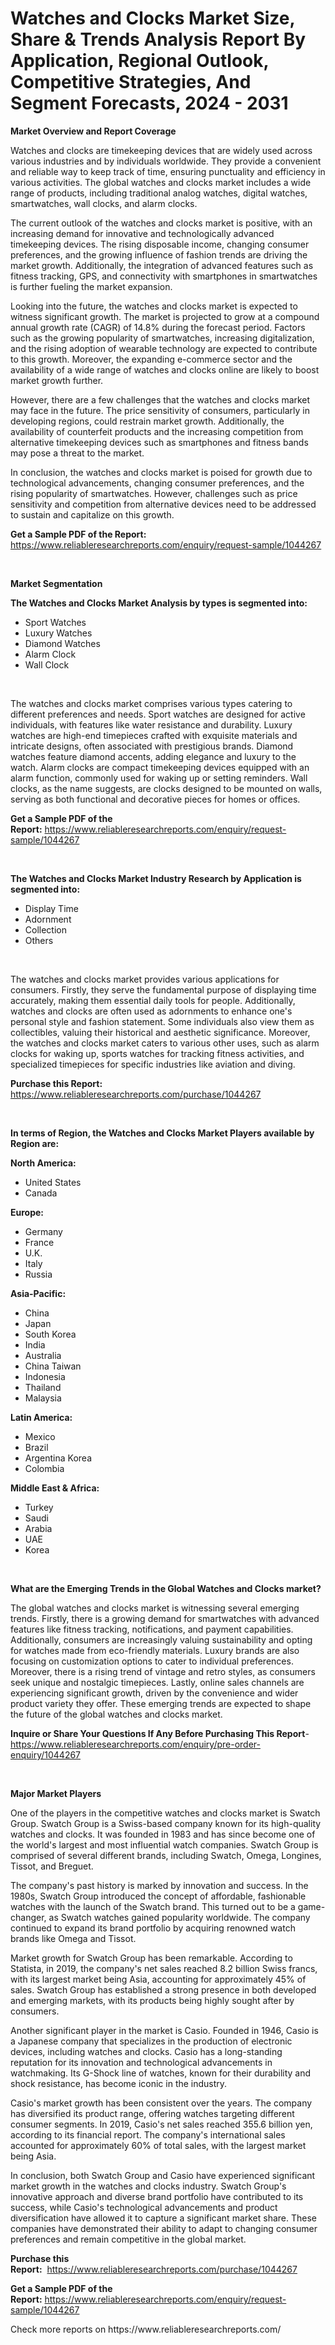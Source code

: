 <p><h1>Watches and Clocks Market Size, Share & Trends Analysis Report By Application, Regional Outlook, Competitive Strategies, And Segment Forecasts, 2024 - 2031</h1></p><p><strong>Market Overview and Report Coverage</strong></p>
<p><p>Watches and clocks are timekeeping devices that are widely used across various industries and by individuals worldwide. They provide a convenient and reliable way to keep track of time, ensuring punctuality and efficiency in various activities. The global watches and clocks market includes a wide range of products, including traditional analog watches, digital watches, smartwatches, wall clocks, and alarm clocks.</p><p>The current outlook of the watches and clocks market is positive, with an increasing demand for innovative and technologically advanced timekeeping devices. The rising disposable income, changing consumer preferences, and the growing influence of fashion trends are driving the market growth. Additionally, the integration of advanced features such as fitness tracking, GPS, and connectivity with smartphones in smartwatches is further fueling the market expansion.</p><p>Looking into the future, the watches and clocks market is expected to witness significant growth. The market is projected to grow at a compound annual growth rate (CAGR) of 14.8% during the forecast period. Factors such as the growing popularity of smartwatches, increasing digitalization, and the rising adoption of wearable technology are expected to contribute to this growth. Moreover, the expanding e-commerce sector and the availability of a wide range of watches and clocks online are likely to boost market growth further.</p><p>However, there are a few challenges that the watches and clocks market may face in the future. The price sensitivity of consumers, particularly in developing regions, could restrain market growth. Additionally, the availability of counterfeit products and the increasing competition from alternative timekeeping devices such as smartphones and fitness bands may pose a threat to the market.</p><p>In conclusion, the watches and clocks market is poised for growth due to technological advancements, changing consumer preferences, and the rising popularity of smartwatches. However, challenges such as price sensitivity and competition from alternative devices need to be addressed to sustain and capitalize on this growth.</p></p>
<p><strong>Get a Sample PDF of the Report:</strong> <a href="https://www.reliableresearchreports.com/enquiry/request-sample/1044267">https://www.reliableresearchreports.com/enquiry/request-sample/1044267</a></p>
<p>&nbsp;</p>
<p><strong>Market Segmentation</strong></p>
<p><strong>The Watches and Clocks Market Analysis by types is segmented into:</strong></p>
<p><ul><li>Sport Watches</li><li>Luxury Watches</li><li>Diamond Watches</li><li>Alarm Clock</li><li>Wall Clock</li></ul></p>
<p>&nbsp;</p>
<p><p>The watches and clocks market comprises various types catering to different preferences and needs. Sport watches are designed for active individuals, with features like water resistance and durability. Luxury watches are high-end timepieces crafted with exquisite materials and intricate designs, often associated with prestigious brands. Diamond watches feature diamond accents, adding elegance and luxury to the watch. Alarm clocks are compact timekeeping devices equipped with an alarm function, commonly used for waking up or setting reminders. Wall clocks, as the name suggests, are clocks designed to be mounted on walls, serving as both functional and decorative pieces for homes or offices.</p></p>
<p><strong>Get a Sample PDF of the Report:</strong>&nbsp;<a href="https://www.reliableresearchreports.com/enquiry/request-sample/1044267">https://www.reliableresearchreports.com/enquiry/request-sample/1044267</a></p>
<p>&nbsp;</p>
<p><strong>The Watches and Clocks Market Industry Research by Application is segmented into:</strong></p>
<p><ul><li>Display Time</li><li>Adornment</li><li>Collection</li><li>Others</li></ul></p>
<p>&nbsp;</p>
<p><p>The watches and clocks market provides various applications for consumers. Firstly, they serve the fundamental purpose of displaying time accurately, making them essential daily tools for people. Additionally, watches and clocks are often used as adornments to enhance one's personal style and fashion statement. Some individuals also view them as collectibles, valuing their historical and aesthetic significance. Moreover, the watches and clocks market caters to various other uses, such as alarm clocks for waking up, sports watches for tracking fitness activities, and specialized timepieces for specific industries like aviation and diving.</p></p>
<p><strong>Purchase this Report:</strong>&nbsp; <a href="https://www.reliableresearchreports.com/purchase/1044267">https://www.reliableresearchreports.com/purchase/1044267</a></p>
<p>&nbsp;</p>
<p><strong>In terms of Region, the Watches and Clocks Market Players available by Region are:</strong></p>
<p>
    <p> <strong> North America: </strong>
        <ul>
            <li>United States</li>
            <li>Canada</li>
        </ul>
        </p> 
    <p> <strong> Europe: </strong>
        <ul>
            <li>Germany</li>
            <li>France</li>
            <li>U.K.</li>
            <li>Italy</li>
            <li>Russia</li>
        </ul>
        </p> 
    <p> <strong> Asia-Pacific: </strong>
        <ul>
            <li>China</li>
            <li>Japan</li>
            <li>South Korea</li>
            <li>India</li>
            <li>Australia</li>
            <li>China Taiwan</li>
            <li>Indonesia</li>
            <li>Thailand</li>
            <li>Malaysia</li>
        </ul>
        </p> 
    <p> <strong> Latin America: </strong>
        <ul>
            <li>Mexico</li>
            <li>Brazil</li>
            <li>Argentina Korea</li>
            <li>Colombia</li>
        </ul>
        </p> 
    <p> <strong> Middle East & Africa: </strong>
        <ul>
            <li>Turkey</li>
            <li>Saudi</li>
            <li>Arabia</li>
            <li>UAE</li>
            <li>Korea</li>
        </ul>
    </p>
    </p>
<p>&nbsp;</p>
<p><strong>What are the Emerging Trends in the Global Watches and Clocks market?</strong></p>
<p><p>The global watches and clocks market is witnessing several emerging trends. Firstly, there is a growing demand for smartwatches with advanced features like fitness tracking, notifications, and payment capabilities. Additionally, consumers are increasingly valuing sustainability and opting for watches made from eco-friendly materials. Luxury brands are also focusing on customization options to cater to individual preferences. Moreover, there is a rising trend of vintage and retro styles, as consumers seek unique and nostalgic timepieces. Lastly, online sales channels are experiencing significant growth, driven by the convenience and wider product variety they offer. These emerging trends are expected to shape the future of the global watches and clocks market.</p></p>
<p><strong>Inquire or Share Your Questions If Any Before Purchasing This Report</strong>- <a href="https://www.reliableresearchreports.com/enquiry/pre-order-enquiry/1044267">https://www.reliableresearchreports.com/enquiry/pre-order-enquiry/1044267</a></p>
<p>&nbsp;</p>
<p><strong>Major Market Players</strong></p>
<p><p>One of the players in the competitive watches and clocks market is Swatch Group. Swatch Group is a Swiss-based company known for its high-quality watches and clocks. It was founded in 1983 and has since become one of the world's largest and most influential watch companies. Swatch Group is comprised of several different brands, including Swatch, Omega, Longines, Tissot, and Breguet.</p><p>The company's past history is marked by innovation and success. In the 1980s, Swatch Group introduced the concept of affordable, fashionable watches with the launch of the Swatch brand. This turned out to be a game-changer, as Swatch watches gained popularity worldwide. The company continued to expand its brand portfolio by acquiring renowned watch brands like Omega and Tissot.</p><p>Market growth for Swatch Group has been remarkable. According to Statista, in 2019, the company's net sales reached 8.2 billion Swiss francs, with its largest market being Asia, accounting for approximately 45% of sales. Swatch Group has established a strong presence in both developed and emerging markets, with its products being highly sought after by consumers.</p><p>Another significant player in the market is Casio. Founded in 1946, Casio is a Japanese company that specializes in the production of electronic devices, including watches and clocks. Casio has a long-standing reputation for its innovation and technological advancements in watchmaking. Its G-Shock line of watches, known for their durability and shock resistance, has become iconic in the industry.</p><p>Casio's market growth has been consistent over the years. The company has diversified its product range, offering watches targeting different consumer segments. In 2019, Casio's net sales reached 355.6 billion yen, according to its financial report. The company's international sales accounted for approximately 60% of total sales, with the largest market being Asia.</p><p>In conclusion, both Swatch Group and Casio have experienced significant market growth in the watches and clocks industry. Swatch Group's innovative approach and diverse brand portfolio have contributed to its success, while Casio's technological advancements and product diversification have allowed it to capture a significant market share. These companies have demonstrated their ability to adapt to changing consumer preferences and remain competitive in the global market.</p></p>
<p><strong>Purchase this Report:</strong>&nbsp;&nbsp;<a href="https://www.reliableresearchreports.com/purchase/1044267">https://www.reliableresearchreports.com/purchase/1044267</a></p>
<p></p>
<p><strong>Get a Sample PDF of the Report:</strong>&nbsp;<a href="https://www.reliableresearchreports.com/enquiry/request-sample/1044267">https://www.reliableresearchreports.com/enquiry/request-sample/1044267</a></p>
<p>Check more reports on https://www.reliableresearchreports.com/</p>